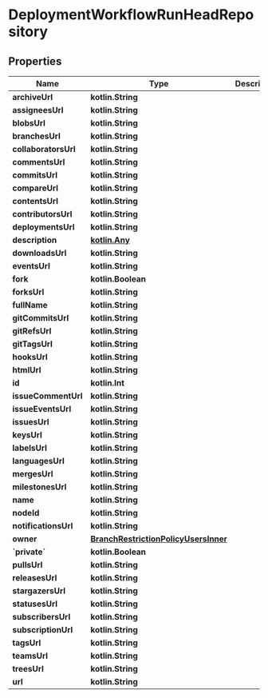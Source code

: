 
# DeploymentWorkflowRunHeadRepository

## Properties
Name | Type | Description | Notes
------------ | ------------- | ------------- | -------------
**archiveUrl** | **kotlin.String** |  |  [optional]
**assigneesUrl** | **kotlin.String** |  |  [optional]
**blobsUrl** | **kotlin.String** |  |  [optional]
**branchesUrl** | **kotlin.String** |  |  [optional]
**collaboratorsUrl** | **kotlin.String** |  |  [optional]
**commentsUrl** | **kotlin.String** |  |  [optional]
**commitsUrl** | **kotlin.String** |  |  [optional]
**compareUrl** | **kotlin.String** |  |  [optional]
**contentsUrl** | **kotlin.String** |  |  [optional]
**contributorsUrl** | **kotlin.String** |  |  [optional]
**deploymentsUrl** | **kotlin.String** |  |  [optional]
**description** | [**kotlin.Any**](.md) |  |  [optional]
**downloadsUrl** | **kotlin.String** |  |  [optional]
**eventsUrl** | **kotlin.String** |  |  [optional]
**fork** | **kotlin.Boolean** |  |  [optional]
**forksUrl** | **kotlin.String** |  |  [optional]
**fullName** | **kotlin.String** |  |  [optional]
**gitCommitsUrl** | **kotlin.String** |  |  [optional]
**gitRefsUrl** | **kotlin.String** |  |  [optional]
**gitTagsUrl** | **kotlin.String** |  |  [optional]
**hooksUrl** | **kotlin.String** |  |  [optional]
**htmlUrl** | **kotlin.String** |  |  [optional]
**id** | **kotlin.Int** |  |  [optional]
**issueCommentUrl** | **kotlin.String** |  |  [optional]
**issueEventsUrl** | **kotlin.String** |  |  [optional]
**issuesUrl** | **kotlin.String** |  |  [optional]
**keysUrl** | **kotlin.String** |  |  [optional]
**labelsUrl** | **kotlin.String** |  |  [optional]
**languagesUrl** | **kotlin.String** |  |  [optional]
**mergesUrl** | **kotlin.String** |  |  [optional]
**milestonesUrl** | **kotlin.String** |  |  [optional]
**name** | **kotlin.String** |  |  [optional]
**nodeId** | **kotlin.String** |  |  [optional]
**notificationsUrl** | **kotlin.String** |  |  [optional]
**owner** | [**BranchRestrictionPolicyUsersInner**](BranchRestrictionPolicyUsersInner.md) |  |  [optional]
**&#x60;private&#x60;** | **kotlin.Boolean** |  |  [optional]
**pullsUrl** | **kotlin.String** |  |  [optional]
**releasesUrl** | **kotlin.String** |  |  [optional]
**stargazersUrl** | **kotlin.String** |  |  [optional]
**statusesUrl** | **kotlin.String** |  |  [optional]
**subscribersUrl** | **kotlin.String** |  |  [optional]
**subscriptionUrl** | **kotlin.String** |  |  [optional]
**tagsUrl** | **kotlin.String** |  |  [optional]
**teamsUrl** | **kotlin.String** |  |  [optional]
**treesUrl** | **kotlin.String** |  |  [optional]
**url** | **kotlin.String** |  |  [optional]



